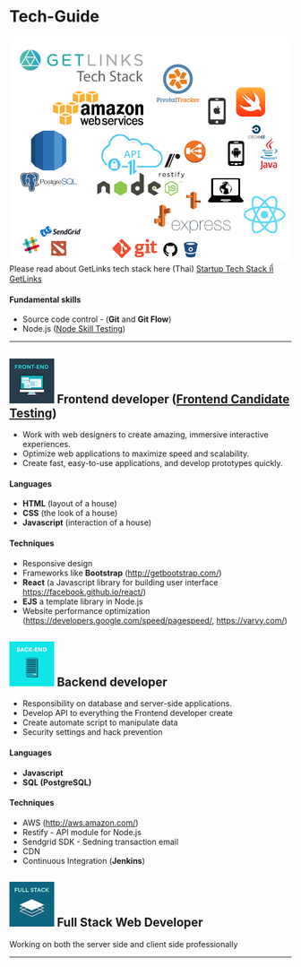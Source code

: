 # Tech-Guide
![](images/getlinks-tech-stack.png?raw=true)
Please read about GetLinks tech stack here (Thai) [Startup Tech Stack ที่ GetLinks](https://medium.com/@pichayas/startup-tech-stack-ที่-getlinks-c809a90f2eb5)

#### Fundamental skills
- Source code control - (**Git** and **Git Flow**)
- Node.js ([Node Skill Testing](node/))

---
## ![](images/frontend.png?raw=true) Frontend developer ([Frontend Candidate Testing](frontend/))
- Work with web designers to create amazing, immersive interactive experiences.
- Optimize web applications to maximize speed and scalability.
- Create fast, easy-to-use applications, and develop prototypes quickly.

#### Languages
- **HTML** (layout of a house)
- **CSS** (the look of a house)
- **Javascript** (interaction of a house)

#### Techniques
- Responsive design
- Frameworks like **Bootstrap** (http://getbootstrap.com/)
- **React** (a Javascript library for building user interface https://facebook.github.io/react/)
- **EJS** a template library in Node.js
- Website performance optimization (https://developers.google.com/speed/pagespeed/, https://varvy.com/)

## ![](images/backend.png?raw=true) Backend developer
- Responsibility on database and server-side applications.
- Develop API to everything the Frontend developer create
- Create automate script to manipulate data
- Security settings and hack prevention

#### Languages
- **Javascript**
- **SQL (PostgreSQL)**

#### Techniques
- AWS (http://aws.amazon.com/)
- Restify - API module for Node.js
- Sendgrid SDK - Sedning transaction email
- CDN
- Continuous Integration (**Jenkins**)

## ![](images/fullstack.png?raw=true) Full Stack Web Developer
Working on both the server side and client side professionally

---
